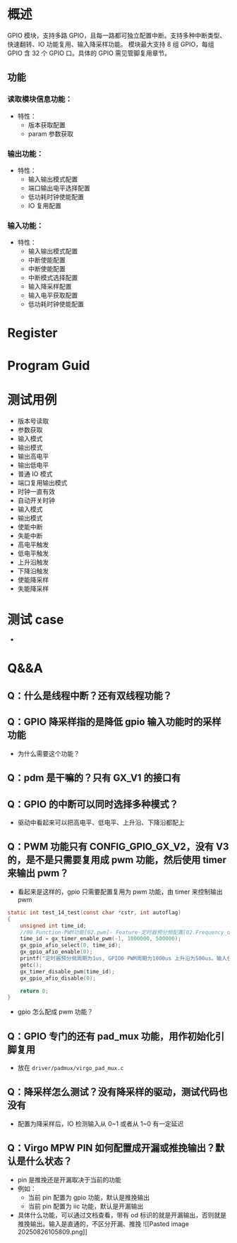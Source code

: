 # 概述
GPIO 模块，支持多路 GPIO，且每一路都可独立配置中断。支持多种中断类型、快速翻转、IO 功能复用、输入降采样功能。
模块最大支持 8 组 GPIO，每组 GPIO 含 32 个 GPIO 口。具体的 GPIO 需见管脚复用章节。


## 功能
### 读取模块信息功能：
- 特性：
	- 版本获取配置
	- param 参数获取


### 输出功能：
- 特性：
	- 输入输出模式配置
	- 端口输出电平选择配置
	- 低功耗时钟使能配置
	- IO 复用配置



### 输入功能：
- 特性：
	- 输入输出模式配置
	- 中断使能配置
	- 中断使能配置
	- 中断模式选择配置
	- 输入降采样配置
	- 输入电平获取配置
	- 低功耗时钟使能配置




# Register





# Program Guid





# 测试用例
- 版本号读取
- 参数获取
- 输入模式
- 输出模式
- 输出高电平
- 输出低电平
- 普通 IO 模式
- 端口复用输出模式
- 时钟一直有效
- 自动开关时钟
- 输入模式
- 输出模式
- 使能中断
- 失能中断
- 高电平触发
- 低电平触发
- 上升沿触发
- 下降沿触发
- 使能降采样
- 失能降采样




# 测试 case
- 




# Q&&A
## Q：什么是线程中断？还有双线程功能？

## Q：GPIO 降采样指的是降低 gpio 输入功能时的采样功能
- 为什么需要这个功能？

## Q：pdm 是干嘛的？只有 GX_V1 的接口有

## Q：GPIO 的中断可以同时选择多种模式？
- 驱动中看起来可以把高电平、低电平、上升沿、下降沿都配上


## Q：PWM 功能只有 CONFIG_GPIO_GX_V2，没有 V3 的，是不是只需要复用成  pwm 功能，然后使用 timer 来输出 pwm？
- 看起来是这样的，gpio 只需要配置复用为 pwm 功能，由 timer 来控制输出 pwm
```c
static int test_14_test(const char *cstr, int autoflag)
{
	unsigned int time_id;
	//00 Function-PWM功能[02.pwm]- Feature-定时器预分频配置[02.Frequency_div] = 预分频
	time_id = gx_timer_enable_pwm(-1, 1000000, 500000);
	gx_gpio_afio_select(0, time_id);
	gx_gpio_afio_enable(0);
	printf("定时器预分频周期为1us, GPIO0 PWM周期为1000us 上升沿为500us。输入任意键结束\n");
	getc();
	gx_timer_disable_pwm(time_id);
	gx_gpio_afio_disable(0);

	return 0;
}

```

- gpio 怎么配成 pwm 功能？


## Q：GPIO 专门的还有 pad_mux 功能，用作初始化引脚复用
- 放在 `driver/padmux/virgo_pad_mux.c`


## Q：降采样怎么测试？没有降采样的驱动，测试代码也没有
- 配置为降采样后，IO 检测输入从 0~1 或者从 1~0 有一定延迟


## Q：Virgo MPW PIN 如何配置成开漏或推挽输出？默认是什么状态？
- pin 是推挽还是开漏取决于当前的功能
- 例如：
	- 当前 pin 配置为 gpio 功能，默认是推挽输出
	- 当前 pin 配置为 iic 功能，默认是开漏输出
- 具体什么功能，可以通过文档查看，带有 od 标识的就是开漏输出，否则就是推挽输出。输入是直通的，不区分开漏、推挽
![[Pasted image 20250826105809.png]]

